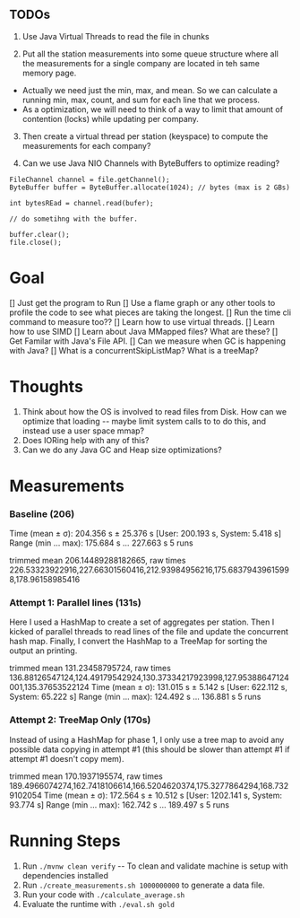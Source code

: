 ## TODOs

1. Use Java Virtual Threads to read the file in chunks

2. Put all the station measurements into some queue structure where all the measurements for a single company are located in teh same memory page. 
  * Actually we need just the min, max, and mean. So we can calculate a running min, max, count, and sum for each line that we process. 
  * As a optimization, we will need to think of a way to limit that amount of contention (locks) while updating per company. 

3. Then create a virtual thread per station (keyspace) to compute the measurements for each company? 

4. Can we use Java NIO Channels with ByteBuffers to optimize reading? 
  ```
  FileChannel channel = file.getChannel();
  ByteBuffer buffer = ByteBuffer.allocate(1024); // bytes (max is 2 GBs)

  int bytesREad = channel.read(bufer);

  // do sometihng with the buffer. 

  buffer.clear();
  file.close();
  ```


# Goal
[] Just get the program to Run
[] Use a flame graph or any other tools to profile the code to see what pieces are taking the longest. 
[] Run the time cli command to measure too?? 
[] Learn how to use virtual threads. 
[] Learn how to use SIMD
[] Learn about Java MMapped files? What are these? 
[] Get Familar with Java's File API. 
[] Can we measure when GC is happening with Java? 
[] What is a concurrentSkipListMap? What is a treeMap? 



# Thoughts
1. Think about how the OS is involved to read files from Disk. How can we optimize that loading -- maybe limit system calls to to do this, and instead use a user space mmap? 
2. Does IORing help with any of this? 
3. Can we do any Java GC and Heap size optimizations? 



# Measurements

### Baseline (206)
  Time (mean ± σ):     204.356 s ± 25.376 s    [User: 200.193 s, System: 5.418 s]
  Range (min … max):   175.684 s … 227.663 s    5 runs
 
trimmed mean 206.14489288182665, raw times 226.53323922916,227.66301560416,212.93984956216,175.68379439615998,178.96158985416


### Attempt 1: Parallel lines (131s)
Here I used a HashMap to create a set of aggregates per station. Then I kicked of parallel threads to read lines of the file and update the concurrent hash map. Finally, I 
convert the HashMap to a TreeMap for sorting the output an printing. 

trimmed mean 131.23458795724, raw times 136.88126547124,124.49179542924,130.37334217923998,127.95388647124001,135.37653522124
  Time (mean ± σ):     131.015 s ±  5.142 s    [User: 622.112 s, System: 65.222 s]
  Range (min … max):   124.492 s … 136.881 s    5 runs

### Attempt 2: TreeMap Only (170s)
Instead of using a HashMap for phase 1, I only use a tree map to avoid any possible data copying in attempt #1 (this should be slower than attempt #1 if attempt #1 doesn't copy mem). 

trimmed mean 170.1937195574, raw times 189.4966074274,162.7418106614,166.5204620374,175.3277864294,168.7329102054
  Time (mean ± σ):     172.564 s ± 10.512 s    [User: 1202.141 s, System: 93.774 s]
  Range (min … max):   162.742 s … 189.497 s    5 runs

# Running Steps
1. Run `./mvnw clean verify` -- To clean and validate machine is setup with dependencies installed
1. Run `./create_measurements.sh 1000000000` to generate a data file. 
1. Run your code with `./calculate_average.sh`
2. Evaluate the runtime with `./eval.sh gold`



